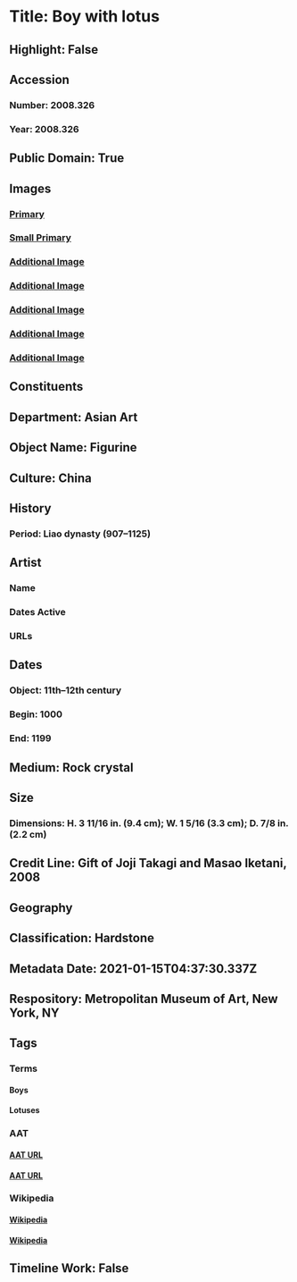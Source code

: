 # Title: Boy with lotus
## Highlight: False
## Accession
### Number: 2008.326
### Year: 2008.326
## Public Domain: True
## Images
### [Primary](https://images.metmuseum.org/CRDImages/as/original/2008_326_O2.jpg)
### [Small Primary](https://images.metmuseum.org/CRDImages/as/web-large/2008_326_O2.jpg)
### [Additional Image](https://images.metmuseum.org/CRDImages/as/original/2008_326_O4.jpg)
### [Additional Image](https://images.metmuseum.org/CRDImages/as/original/2008_326_O5.jpg)
### [Additional Image](https://images.metmuseum.org/CRDImages/as/original/2008_326_O7.jpg)
### [Additional Image](https://images.metmuseum.org/CRDImages/as/original/2008_326_O8.jpg)
### [Additional Image](https://images.metmuseum.org/CRDImages/as/original/2008_326_O10.jpg)
## Constituents
## Department: Asian Art
## Object Name: Figurine
## Culture: China
## History
### Period: Liao dynasty (907–1125)
## Artist
### Name
### Dates Active
### URLs
## Dates
### Object: 11th–12th century
### Begin: 1000
### End: 1199
## Medium: Rock crystal
## Size
### Dimensions: H. 3 11/16 in. (9.4 cm); W. 1 5/16 (3.3 cm); D. 7/8 in. (2.2 cm)
## Credit Line: Gift of Joji Takagi and Masao Iketani, 2008
## Geography
## Classification: Hardstone
## Metadata Date: 2021-01-15T04:37:30.337Z
## Respository: Metropolitan Museum of Art, New York, NY
## Tags
### Terms
#### Boys
#### Lotuses
### AAT
#### [AAT URL](http://vocab.getty.edu/page/aat/300247598)
#### [AAT URL](http://vocab.getty.edu/page/aat/300375570)
### Wikipedia
#### [Wikipedia]()
#### [Wikipedia]()
## Timeline Work: False